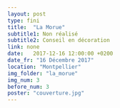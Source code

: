 ```yaml
---
layout: post
type: fini
title:  "La Morue"
subtitle1: Non réalisé
subtitle2: Conseil en décoration
link: none
date:   2017-12-16 12:00:00 +0200
date_fr: "16 Décembre 2017"
location: "Montpellier"
img_folder: "la_morue"
img_num: 3
before_num: 3
poster: "couverture.jpg"
---
```


